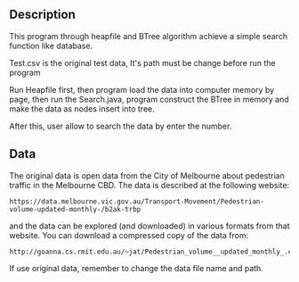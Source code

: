 ## Description
This program through heapfile and BTree algorithm achieve a simple search function like database.

Test.csv is the original test data, It's path must be change before run the program

Run Heapfile first, then program load the data into computer memory by page, then run the Search.java, program 
construct the BTree in memory and make the data as nodes insert into tree.

After this, user allow to search the data by enter the number.

## Data
The original data is open data from the City of Melbourne
about pedestrian traffic in the Melbourne CBD. The data is described at the following website:
```
https://data.melbourne.vic.gov.au/Transport-Movement/Pedestrian-volume-updated-monthly-/b2ak-trbp
```
and the data can be explored (and downloaded) in various formats from that website. You can
download a compressed copy of the data from:
```
http://goanna.cs.rmit.edu.au/~jat/Pedestrian_volume__updated_monthly_.csv.zip
```
If use original data, remember to change the data file name and path.